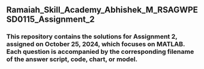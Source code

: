 ## Ramaiah_Skill_Academy_Abhishek_M_RSAGWPESD0115_Assignment_2

### This repository contains the solutions for Assignment 2, assigned on October 25, 2024, which focuses on MATLAB. Each question is accompanied by the corresponding filename of the answer script, code, chart, or model.

